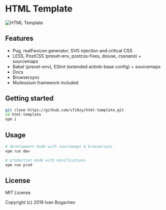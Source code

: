 # HTML Template

![HTML Template](https://habrastorage.org/webt/kj/5h/xy/kj5hxy0uwpor2jjkaoxdkqpfqb0.png)

## Features
- Pug, realFavicon generator, SVG injection and critical CSS
- LESS, PostCSS (preset-env, postcss-fixes, doiuse, cssnano) + sourcemaps
- Babel (preset-env), ESlint (extended airbnb-base config) + sourcemaps
- Docs
- Browsersync
- Muilessium framework included

## Getting started
```sh
git clone https://github.com/sfi0zy/html-template.git
cd html-template
npm i
```

## Usage

```sh
# development mode with sourcemaps & browsersync
npm run dev

# production mode with minifications
npm run prod
```

## License

MIT License

Copyright (c) 2019 Ivan Bogachev

